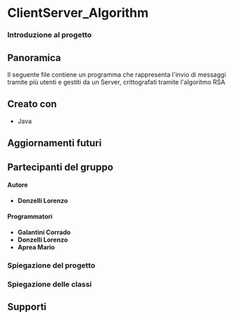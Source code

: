 # ClientServer_Algorithm

### Introduzione al progetto

## Panoramica
Il seguente file contiene un programma che rappresenta l'invio di messaggi tramite più utenti e gestiti da un Server, crittografati tramite l'algoritmo RSA

## Creato con 
- Java
## Aggiornamenti futuri

## Partecipanti del gruppo 

#### Autore
- **Donzelli Lorenzo**

#### Programmatori
- **Galantini Corrado**
- **Donzelli Lorenzo**
- **Aprea Mario**

### Spiegazione del progetto

### Spiegazione delle classi

## Supporti 
